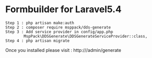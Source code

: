 # Formbuilder for Laravel5.4

    Step 1 : php artisan make:auth
    Step 2 : composer require msppack/dds-generate
    Step 3 : Add service provider in config/app.php 
            MspPack\DDSGenerate\DDSGenerateServiceProvider::class,
    Step 4 : php artisan migrate

Once you installed please visit : http://<DOMAIN>/admin/generate